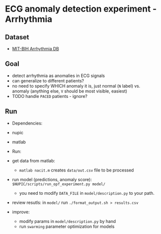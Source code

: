 # ECG anomaly detection experiment - Arrhythmia

## Dataset

 - [MIT-BIH Arrhythmia DB](http://physionet.org/physiobank/database/html/mitdbdir/mitdbdir.htm)

## Goal
 - detect arrhythmia as anomalies in ECG signals
 - can generalize to different patients? 
 - no need to specify WHICH anomaly it is, just normal (`N` label) vs. anomaly (anything else, `V` should be most visible, easiest)
  - TODO handle `PACED` patients - ignore?

## Run
 - Dependencies:
  - nupic
  - matlab

 - Run:
  - get data from matlab:
    - `matlab nacit.m` creates `data/out.csv` file to be processed
  - run model (predictions, anomaly score): `$NUPIC/scripts/run_opf_experiment.py model/`
    - you need to modify `DATA_FILE` in `model/description.py` to your path.
  - review resutls: in `model/` run `./format_output.sh > results.csv` 
  - improve:
    - modify params in `model/description.py` by hand
    - run `swarming` parameter optimization for models
